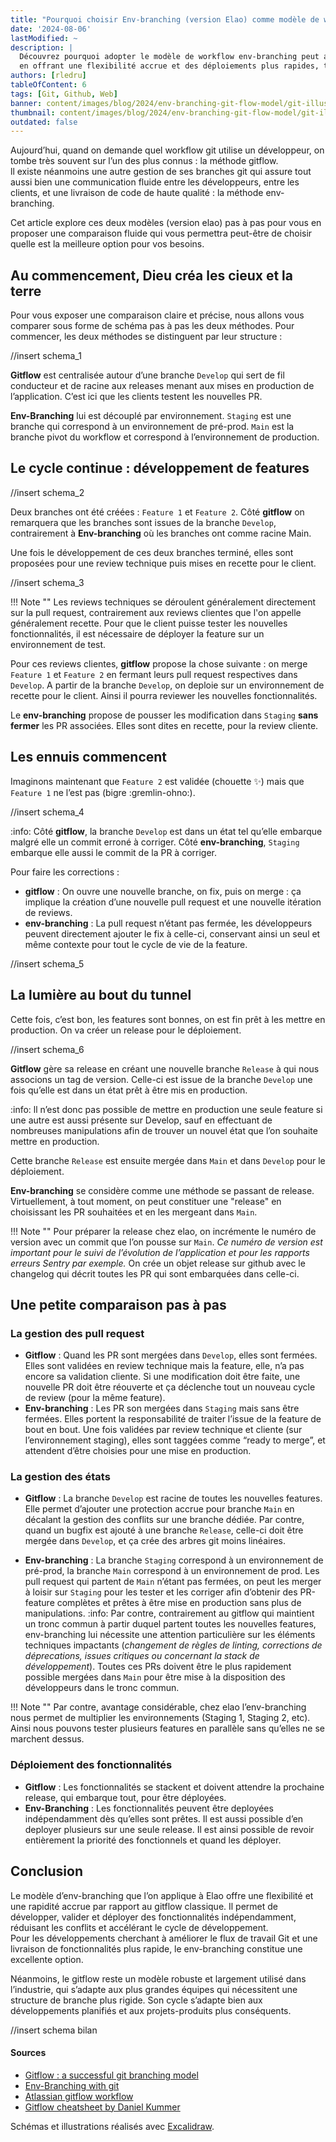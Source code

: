 ```yaml
---
title: "Pourquoi choisir Env-branching (version Elao) comme modèle de workflow git ?"
date: '2024-08-06'
lastModified: ~
description: | 
  Découvrez pourquoi adopter le modèle de workflow env-branching peut améliorer votre gestion des branches Git, 
  en offrant une flexibilité accrue et des déploiements plus rapides, tout en préservant l'intégrité de votre code.
authors: [rledru]
tableOfContent: 6
tags: [Git, Github, Web]
banner: content/images/blog/2024/env-branching-git-flow-model/git-illustration.png
thumbnail: content/images/blog/2024/env-branching-git-flow-model/git-illustration.png
outdated: false
---
```


Aujourd’hui, quand on demande quel workflow git utilise un développeur, on tombe très souvent sur l’un des plus connus : la méthode gitflow.  
ll existe néanmoins une autre gestion de ses branches git qui assure tout aussi bien une communication fluide entre les développeurs, entre les clients, et une livraison de code de haute qualité : la méthode env-branching.

Cet article explore ces deux modèles (version elao) pas à pas pour vous en proposer une comparaison fluide qui vous permettra peut-être de choisir quelle est la meilleure option pour vos besoins.

## Au commencement, Dieu créa les cieux et la terre

Pour vous exposer une comparaison claire et précise, nous allons vous comparer sous forme de schéma pas à pas les deux méthodes.
Pour commencer, les deux méthodes se distinguent par leur structure : 

//insert schema_1

**Gitflow** est centralisée autour d’une branche `Develop` qui sert de fil conducteur et de racine aux releases menant aux mises en production de l’application. C’est ici que les clients testent les nouvelles PR. 

**Env-Branching** lui est découplé par environnement. `Staging` est une branche qui correspond à un environnement de pré-prod. `Main` est la branche pivot du workflow et correspond à l’environnement de production.

## Le cycle continue : développement de features

//insert schema_2

Deux branches ont été créées : `Feature 1` et `Feature 2`.
Côté **gitflow** on remarquera que les branches sont issues de la branche `Develop`, contrairement à **Env-branching** où les branches ont comme racine Main.

Une fois le développement de ces deux branches terminé, elles sont proposées pour une review technique puis mises en recette pour le client.

//insert schema_3

!!! Note ""
    Les reviews techniques se déroulent généralement directement sur la pull request, contrairement aux reviews clientes que l'on 
    appelle généralement recette. Pour que le client puisse tester les nouvelles fonctionnalités, il est nécessaire de déployer la feature sur un environnement de test. 

Pour ces reviews clientes, **gitflow** propose la chose suivante : on merge `Feature 1` et `Feature 2` en fermant leurs pull request respectives dans `Develop`. 
A partir de la branche `Develop`, on deploie sur un environnement de recette pour le client. Ainsi il pourra reviewer les nouvelles fonctionnalités.

Le **env-branching** propose de pousser les modification dans `Staging` **sans fermer** les PR associées. Elles sont dites en recette, pour la review cliente.

## Les ennuis commencent 

Imaginons maintenant que `Feature 2` est validée (chouette :sparkles:) mais que `Feature 1` ne l’est pas (bigre :gremlin-ohno:).

//insert schema_4

:info: Côté **gitflow**, la branche `Develop` est dans un état tel qu’elle embarque malgré elle un commit erroné à corriger. Côté **env-branching**, `Staging` embarque elle aussi le commit de la PR à corriger. 

Pour faire les corrections :
- **gitflow** : On ouvre une nouvelle branche, on fix, puis on merge : ça implique la création d’une nouvelle pull request et une nouvelle itération de reviews. 
- **env-branching** : La pull request n’étant pas fermée, les développeurs peuvent directement ajouter le fix à celle-ci, conservant ainsi un seul et même contexte pour tout le cycle de vie de la feature.

//insert schema_5

## La lumière au bout du tunnel
Cette fois, c’est bon, les features sont bonnes, on est fin prêt à les mettre en production. On va créer un release pour le déploiement.

//insert schema_6


**Gitflow** gère sa release en créant une nouvelle branche `Release` à qui nous associons un tag de version. 
Celle-ci est issue de la branche `Develop` une fois qu’elle est dans un état prêt à être mis en production. 

:info: ll n’est donc pas possible de mettre en production une seule feature si une autre est aussi présente sur Develop, sauf en effectuant de nombreuses manipulations afin de trouver un nouvel état que l’on souhaite mettre en production. 

Cette branche `Release` est ensuite mergée dans `Main` et dans `Develop` pour le déploiement.

**Env-branching** se considère comme une méthode se passant de release. 
Virtuellement, à tout moment, on peut constituer une "release" en choisissant les PR souhaitées et en les mergeant dans `Main`.

!!! Note ""
    Pour préparer la release chez elao, on incrémente le numéro de version avec un commit que l’on pousse sur `Main`.
    _Ce numéro de version est important pour le suivi de l’évolution de l’application et pour les rapports erreurs Sentry par exemple._ 
    On crée un objet release sur github avec le changelog qui décrit toutes les PR qui sont embarquées dans celle-ci. 

## Une petite comparaison pas à pas

### La gestion des pull request 

- **Gitflow** :  Quand les PR sont mergées dans `Develop`, elles sont fermées. Elles sont validées en review technique mais la feature, elle, n’a pas encore sa validation cliente. 
    Si une modification doit être faite, une nouvelle PR doit être réouverte et ça déclenche tout un nouveau cycle de review (pour la même feature).
- **Env-branching** : Les PR son mergées dans `Staging` mais sans être fermées. Elles portent la responsabilité de traiter l’issue de la feature de bout en bout. 
Une fois validées par review technique et cliente (sur l’environnement staging), elles sont taggées comme “ready to merge”, et attendent d’être choisies pour une mise en production.

### La gestion des états 

- **Gitflow** : La branche `Develop` est racine de toutes les nouvelles features. Elle permet d’ajouter une protection accrue pour branche `Main` en décalant la gestion des conflits sur une branche dédiée.
Par contre, quand un bugfix est ajouté à une branche `Release`, celle-ci doit être mergée dans `Develop`, et ça crée des arbres git moins linéaires. 

- **Env-branching** : La branche `Staging` correspond à un environnement de pré-prod, la branche `Main` correspond à un environnement de prod. 
Les pull request qui partent de `Main` n’étant pas fermées, on peut les merger à loisir sur `Staging` pour les tester et les corriger afin d’obtenir des PR-feature complètes et prêtes à être mise en production sans plus de manipulations. 
:info: Par contre, contrairement au gitflow qui maintient un tronc commun à partir duquel partent toutes les nouvelles features, env-branching lui nécessite une attention particulière sur les éléments techniques impactants (_changement de règles de linting, corrections de déprecations, issues critiques ou concernant la stack de développement_). 
Toutes ces PRs doivent être le plus rapidement possible mergées dans `Main` pour être mise à la disposition des développeurs dans le tronc commun.  

!!! Note ""
    Par contre, avantage considérable, chez elao l’env-branching nous permet de multiplier les environnements (Staging 1, Staging 2, etc).
    Ainsi nous pouvons tester plusieurs features en parallèle sans qu’elles ne se marchent dessus.

### Déploiement des fonctionnalités

- **Gitflow** : Les fonctionnalités se stackent et doivent attendre la prochaine release, qui embarque tout, pour être déployées.
- **Env-Branching** : Les fonctionnalités peuvent être deployées indépendamment dès qu’elles sont prêtes. Il est aussi possible d’en deployer plusieurs sur une seule release. Il est ainsi possible de revoir entièrement la priorité des fonctionnels et quand les déployer.


## Conclusion
Le modèle d’env-branching que l’on applique à Elao offre une flexibilité et une rapidité accrue par rapport au gitflow classique. Il permet de développer, valider et déployer des fonctionnalités indépendamment, réduisant les conflits et accélérant le cycle de développement.  
Pour les développements cherchant à améliorer le flux de travail Git et une livraison de fonctionnalités plus rapide, le env-branching constitue une excellente option.

Néanmoins, le gitflow reste un modèle robuste et largement utilisé dans l’industrie, qui s’adapte aux plus grandes équipes qui nécessitent une structure de branche plus rigide. Son cycle s’adapte bien aux développements planifiés et aux projets-produits plus conséquents. 

//insert schema bilan

#### Sources

- [Gitflow : a successful git branching model](https://nvie.com/posts/a-successful-git-branching-model/)
- [Env-Branching with git](https://www.wearefine.com/news/insights/env-branching-with-git/)
- [Atlassian gitflow workflow](https://www.atlassian.com/git/tutorials/comparing-workflows/gitflow-workflow)
- [Gitflow cheatsheet by Daniel Kummer](https://danielkummer.github.io/git-flow-cheatsheet/)

Schémas et illustrations réalisés avec [Excalidraw](https://excalidraw.com/).
